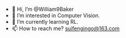 - 👋 Hi, I’m @William9Baker
- 👀 I’m interested in Computer Vision.
- 🌱 I’m currently learning RL.
- 📫 How to reach me? suifengingo@163.com

<!---
William9Baker/William9Baker is a ✨ special ✨ repository because its `README.md` (this file) appears on your GitHub profile.
You can click the Preview link to take a look at your changes.
--->
